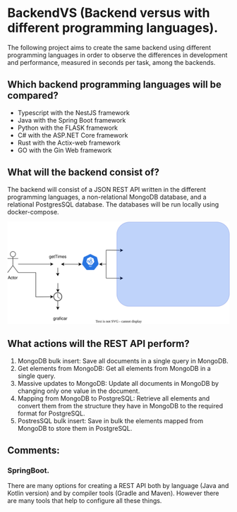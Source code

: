 # BackendVS (Backend versus with different programming languages).

The following project aims to create the same backend using different programming languages in order to observe the differences in development and performance, measured in seconds per task, among the backends.

## Which backend programming languages will be compared?

- Typescript with the NestJS framework
- Java with the Spring Boot framework
- Python with the FLASK framework
- C# with the ASP.NET Core framework
- Rust with the Actix-web framework
- GO with the Gin Web framework

## What will the backend consist of?

The backend will consist of a JSON REST API written in the different programming languages, a non-relational MongoDB database, and a relational PostgresSQL database. The databases will be run locally using docker-compose.

![draw.io](./images/vsBackend.drawio.svg)

## What actions will the REST API perform?

1. MongoDB bulk insert: Save all documents in a single query in MongoDB.
2. Get elements from MongoDB: Get all elements from MongoDB in a single query.
3. Massive updates to MongoDB: Update all documents in MongoDB by changing only one value in the document.
4. Mapping from MongoDB to PostgreSQL: Retrieve all elements and convert them from the structure they have in MongoDB to the required format for PostgreSQL.
5. PostresSQL bulk insert: Save in bulk the elements mapped from MongoDB to store them in PostgreSQL.

## Comments:

### SpringBoot.

There are many options for creating a REST API both by language (Java and Kotlin version) and by compiler tools (Gradle and Maven). However there are many tools that help to configure all these things.
